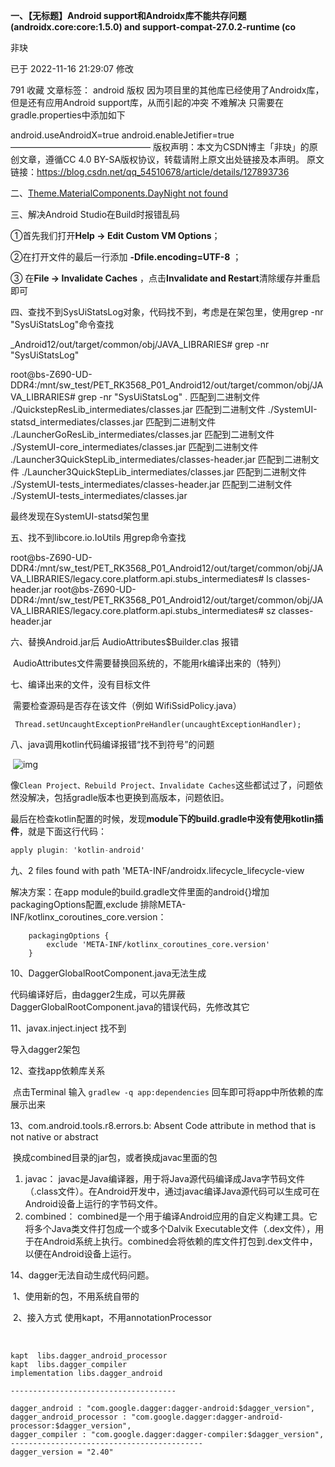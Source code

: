 **一、【无标题】Android support和Androidx库不能共存问题(androidx.core:core:1.5.0) and support-compat-27.0.2-runtime (co**

非玦

已于 2022-11-16 21:29:07 修改

791
 收藏
文章标签： android
版权
因为项目里的其他库已经使用了Androidx库，但是还有应用Android support库，从而引起的冲突
不难解决 只需要在gradle.properties中添加如下

android.useAndroidX=true
android.enableJetifier=true
————————————————
版权声明：本文为CSDN博主「非玦」的原创文章，遵循CC 4.0 BY-SA版权协议，转载请附上原文出处链接及本声明。
原文链接：https://blog.csdn.net/qq_54510678/article/details/127893736



二、[Theme.MaterialComponents.DayNight not found](https://stackoverflow.com/questions/59495906/theme-materialcomponents-daynight-not-found)



三、解决Android Studio在Build时报错乱码

   ①首先我们打开**Help -> Edit Custom VM Options**；

  ②在打开文件的最后一行添加 **-Dfile.encoding=UTF-8** ；

  ③ 在**File -> Invalidate Caches** ，点击**Invalidate and Restart**清除缓存并重启即可

四、查找不到SysUiStatsLog对象，代码找不到，考虑是在架包里，使用grep -nr "SysUiStatsLog"命令查找

_Android12/out/target/common/obj/JAVA_LIBRARIES# grep -nr "SysUiStatsLog"



root@bs-Z690-UD-DDR4:/mnt/sw_test/PET_RK3568_P01_Android12/out/target/common/obj/JAVA_LIBRARIES# grep -nr "SysUiStatsLog" .
匹配到二进制文件 ./QuickstepResLib_intermediates/classes.jar
匹配到二进制文件 ./SystemUI-statsd_intermediates/classes.jar
匹配到二进制文件 ./LauncherGoResLib_intermediates/classes.jar
匹配到二进制文件 ./SystemUI-core_intermediates/classes.jar
匹配到二进制文件 ./Launcher3QuickStepLib_intermediates/classes-header.jar
匹配到二进制文件 ./Launcher3QuickStepLib_intermediates/classes.jar
匹配到二进制文件 ./SystemUI-tests_intermediates/classes-header.jar
匹配到二进制文件 ./SystemUI-tests_intermediates/classes.jar

最终发现在SystemUI-statsd架包里



五、找不到libcore.io.IoUtils    用grep命令查找

root@bs-Z690-UD-DDR4:/mnt/sw_test/PET_RK3568_P01_Android12/out/target/common/obj/JAVA_LIBRARIES/legacy.core.platform.api.stubs_intermediates# ls
classes-header.jar
root@bs-Z690-UD-DDR4:/mnt/sw_test/PET_RK3568_P01_Android12/out/target/common/obj/JAVA_LIBRARIES/legacy.core.platform.api.stubs_intermediates# sz classes-header.jar 



六、替换Android.jar后  AudioAttributes$Builder.clas  报错

​      AudioAttributes文件需要替换回系统的，不能用rk编译出来的（特列）

七、编译出来的文件，没有目标文件

​       需要检查源码是否存在该文件（例如 WifiSsidPolicy.java）





```
 Thread.setUncaughtExceptionPreHandler(uncaughtExceptionHandler);
```

八、java调用kotlin代码编译报错“找不到符号”的问题

​       ![img](https://img-blog.csdnimg.cn/7a3ab5a9d76444b08b28c664224dc0d7.png)

像`Clean Project、Rebuild Project、Invalidate Caches`这些都试过了，问题依然没解决，包括gradle版本也更换到高版本，问题依旧。

最后在检查kotlin配置的时候，发现**module下的build.gradle中没有使用kotlin插件**，就是下面这行代码：

```csharp
apply plugin: 'kotlin-android'
```



九、2 files found with path 'META-INF/androidx.lifecycle_lifecycle-view

   解决方案：在app module的build.gradle文件里面的android{}增加packagingOptions配置,exclude 排除META-INF/kotlinx_coroutines_core.version：

```puppet
    packagingOptions {
        exclude 'META-INF/kotlinx_coroutines_core.version'
    }
```

10、DaggerGlobalRootComponent.java无法生成

 代码编译好后，由dagger2生成，可以先屏蔽DaggerGlobalRootComponent.java的错误代码，先修改其它

11、javax.inject.inject 找不到

 导入dagger2架包

12、查找app依赖库关系

​       点击Terminal 输入 `gradlew -q app:dependencies` 回车即可将app中所依赖的库展示出来

13、com.android.tools.r8.errors.b: Absent Code attribute in method that is not native or abstract

​       换成combined目录的jar包，或者换成javac里面的包

1. javac： javac是Java编译器，用于将Java源代码编译成Java字节码文件（.class文件）。在Android开发中，通过javac编译Java源代码可以生成可在Android设备上运行的字节码文件。
2. combined： combined是一个用于编译Android应用的自定义构建工具。它将多个Java类文件打包成一个或多个Dalvik Executable文件（.dex文件），用于在Android系统上执行。combined会将依赖的库文件打包到.dex文件中，以便在Android设备上运行。

  

14、dagger无法自动生成代码问题。

​        1、使用新的包，不用系统自带的

​        2、接入方式  使用kapt，不用annotationProcessor

​        

```
kapt  libs.dagger_android_processor
kapt  libs.dagger_compiler
implementation libs.dagger_android

-------------------------------------

dagger_android : "com.google.dagger:dagger-android:$dagger_version",
dagger_android_processor : "com.google.dagger:dagger-android-processor:$dagger_version",
dagger_compiler : "com.google.dagger:dagger-compiler:$dagger_version",
-------------------------------------------
dagger_version = "2.40"
```
